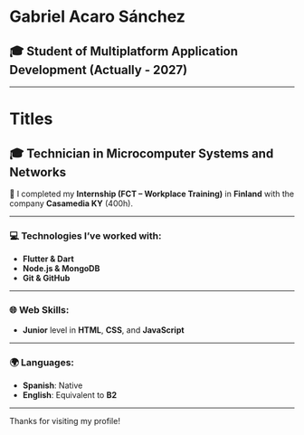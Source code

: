 # Gabriel Acaro Sánchez

## 🎓 Student of Multiplatform Application Development (Actually - 2027)

---
# Titles

## 🎓 Technician in Microcomputer Systems and Networks

📍 I completed my **Internship (FCT – Workplace Training)** in **Finland** with the company **Casamedia KY** (400h).

---

### 💻 Technologies I’ve worked with:

- **Flutter & Dart**
- **Node.js & MongoDB**
- **Git & GitHub**

---

### 🌐 Web Skills:

- **Junior** level in **HTML**, **CSS**, and **JavaScript**

---

### 🌍 Languages:

- **Spanish**: Native
- **English**: Equivalent to **B2**

---

Thanks for visiting my profile!
